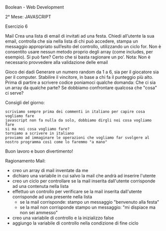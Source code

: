 Boolean - Web Development

2° Mese: JAVASCRIPT

Esercizio 6

Mail
Crea una lista di email di invitati ad una festa. Chiedi all’utente la sua email, controlla che sia nella lista di chi può accedere, stampa un messaggio appropriato sull’esito del controllo, utilizzando un ciclo for. Non è consentito usare nessun metodo proprio degli array (come includes, per esempio). Si può fare? Certo che si basta ragionare un po’. Nota: Non è necessario provvedere alla validazione delle email

Gioco dei dadi
Generare un numero random da 1 a 6, sia per il giocatore sia per il computer. Stabilire il vincitore, in base a chi fa il punteggio più alto.
Prima di partire a scrivere codice poniamoci qualche domanda: Che ci sia un array da qualche parte? Se dobbiamo confrontare qualcosa che "cosa" ci serve?

Consigli del giorno:

    scriviamo sempre prima dei commenti in italiano per capire cosa vogliamo fare
    javascript non fa nulla da solo, dobbiamo dirgli noi cosa vogliamo fare
    si ma noi cosa vogliamo fare?
    torniamo a scrivere in italiano
    proviamo ad immaginare le operazioni che vogliamo far svolgere al nostro programma così come lo faremmo "a mano"

Buon lavoro e buon divertimento!

Ragionamento Mail:

- creo un array di mail inventate da me
- dichiaro una variabile in cui salvo la mail che andrà ad inserire l'utente
- creo un ciclo per controllare se la mail inserita dall'utente corrisponde ad una contenuta nella lista
- effettuo un controllo per verificare se la mail inserita dall'utente corrisponde ad una presente nella lista 
    - se la mail corrisponde: stampo un messaggio "benvenuto alla festa"
    - se la mail non corrisponde stampo un messaggio: "mi dispiace ma non sei ammesso"
- creo una variabile di controllo e la inizializzo false
- aggiungo la variabile di controllo nella condizione di fine ciclo